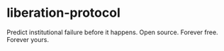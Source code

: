 # liberation-protocol
Predict institutional failure before it happens. Open source. Forever free. Forever yours.
